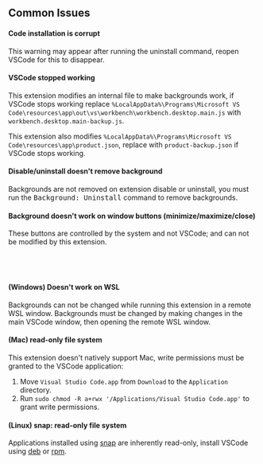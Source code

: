 ## Common Issues

#### Code installation is corrupt

This warning may appear after running the uninstall command, reopen VSCode for this to disappear.

#### VSCode stopped working

This extension modifies an internal file to make backgrounds work, if VSCode stops working replace `%LocalAppData%\Programs\Microsoft VS Code\resources\app\out\vs\workbench\workbench.desktop.main.js` with `workbench.desktop.main-backup.js`.

This extension also modifies `%LocalAppData%\Programs\Microsoft VS Code\resources\app\product.json`, replace with `product-backup.json` if VSCode stops working.

#### Disable/uninstall doesn't remove background

Backgrounds are not removed on extension disable or uninstall, you must run the <kbd>Background: Uninstall</kbd> command to remove backgrounds.

#### Background doesn't work on window buttons (minimize/maximize/close)

These buttons are controlled by the system and not VSCode; and can not be modified by this extension.

## &nbsp;

#### (Windows) Doesn't work on WSL

Backgrounds can not be changed while running this extension in a remote WSL window. Backgrounds must be changed by making changes in the main VSCode window, then opening the remote WSL window.

#### (Mac) read-only file system

This extension doesn't natively support Mac, write permissions must be granted to the VSCode application:

1. Move `Visual Studio Code.app` from `Download` to the `Application` directory.
2. Run `sudo chmod -R a+rwx '/Applications/Visual Studio Code.app'` to grant write permissions.

#### (Linux) snap: read-only file system

Applications installed using [snap](https://snapcraft.io/) are inherently read-only, install VSCode using [deb](https://code.visualstudio.com/download) or [rpm](https://code.visualstudio.com/download).